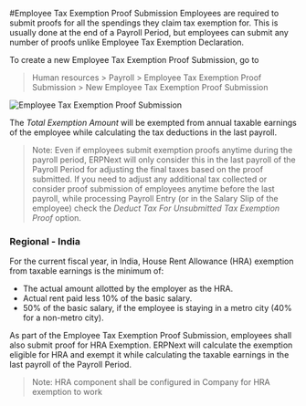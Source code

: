 <!-- add-breadcrumbs -->
#Employee Tax Exemption Proof Submission
Employees are required to submit proofs for all the spendings they claim tax exemption for. This is usually done at the end of a Payroll Period, but employees can submit any number of proofs unlike Employee Tax Exemption Declaration.

To create a new Employee Tax Exemption Proof Submission, go to

> Human resources > Payroll > Employee Tax Exemption Proof Submission > New Employee Tax Exemption Proof Submission

<img class="screenshot" alt="Employee Tax Exemption Proof Submission"
	src="{{docs_base_url}}/assets/img/human-resources/employee-tax-exemption-proof-submission.png">

The _Total Exemption Amount_ will be exempted from annual taxable earnings of the employee while calculating the tax deductions in the last payroll.

> Note: Even if employees submit exemption proofs anytime during the payroll period, ERPNext will only consider this in the last payroll of the Payroll Period for adjusting the final taxes based on the proof submitted. If you need to adjust any additional tax collected or consider proof submission of employees anytime before the last payroll, while processing Payroll Entry (or in the Salary Slip of the employee) check the _Deduct Tax For Unsubmitted Tax Exemption Proof_ option.

### Regional - India
For the current fiscal year, in India, House Rent Allowance (HRA) exemption from taxable earnings is the minimum of:

* The actual amount allotted by the employer as the HRA.
* Actual rent paid less 10% of the basic salary.
* 50% of the basic salary, if the employee is staying in a metro city (40% for a non-metro city).

As part of the Employee Tax Exemption Proof Submission, employees shall also submit proof for HRA Exemption. ERPNext will calculate the exemption eligible for HRA and exempt it while calculating the taxable earnings in the last payroll of the Payroll Period.

> Note: HRA component shall be configured in Company for HRA exemption to work
